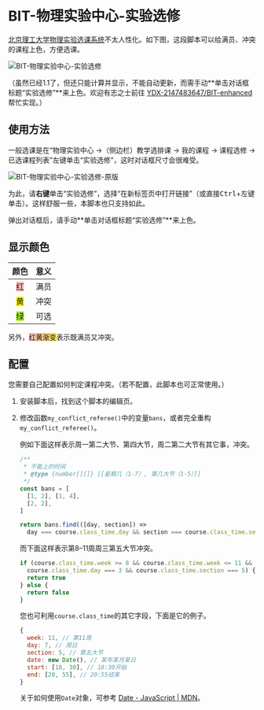 # BIT-物理实验中心-实验选修

[北京理工大学物理实验选课系统](http://10.133.22.200:7100)不太人性化。如下图，这段脚本可以给满员、冲突的课程上色，方便选课。

![BIT-物理实验中心-实验选修](https://s2.loli.net/2024/02/28/48RTW6QtbCgJs5d.png)

（虽然已经1.1了，但还只能计算并显示，不能自动更新，而需手动**单击对话框标题“实验选修”**来上色。欢迎有志之士前往 [YDX-2147483647/BIT-enhanced](https://github.com/YDX-2147483647/BIT-enhanced) 帮忙实现。）

## 使用方法

一般选课是在“物理实验中心 →（侧边栏）教学选排课 → 我的课程 → 课程选修 → 已选课程列表”左键单击“实验选修”，这时对话框尺寸会很难受。

![BIT-物理实验中心-实验选修-原版](https://s2.loli.net/2024/02/28/iM65pvw97DYjbfa.png)

为此，请**右键**单击“实验选修”，选择“在新标签页中打开链接”（或直接<kbd>Ctrl</kbd>+左键单击）。这样舒服一些，本脚本也只支持如此。

弹出对话框后，请手动**单击对话框标题“实验选修”**来上色。

## 显示颜色

|                          颜色                          | 意义  |
| :----------------------------------------------------: | :---: |
|  <span style='background-color: #FF000040;'>红</span>  | 满员  |
|   <span style='background-color: yellow;'>黄</span>    | 冲突  |
| <span style='background-color: greenyellow;'>绿</span> | 可选  |

另外，<span style='background: linear-gradient(to left, yellow, 20%, #FF000040);'>红黄渐变</span>表示既满员又冲突。

## 配置

您需要自己配置如何判定课程冲突。（若不配置，此脚本也可正常使用。）

1. 安装脚本后，找到这个脚本的编辑页。

2. 修改函数`my_conflict_referee()`中的变量`bans`，或者完全重构`my_conflict_referee()`。

    例如下面这样表示周一第二大节、第四大节，周二第二大节有其它事，冲突。

    ```javascript
    /**
     * 不能上的时间
     * @type {number[][]} [[星期几（1-7）, 第几大节（1-5）]]
     */
    const bans = [
      [1, 2], [1, 4],
      [2, 2],
    ]

    return bans.find(([day, section]) =>
      day === course.class_time.day && section === course.class_time.section)
    ```

    而下面这样表示第8–11周周三第五大节冲突。

    ```javascript
    if (course.class_time.week >= 8 && course.class_time.week <= 11 &&
      course.class_time.day === 3 && course.class_time.section === 5) {
      return true
    } else {
      return false
    }
    ```

    您也可利用`course.class_time`的其它字段，下面是它的例子。

    ```javascript
    {
      week: 11, // 第11周
      day: 7, // 周日
      section: 5, // 第五大节
      date: new Date(), // 某年某月某日
      start: [18, 30], // 18:30开始
      end: [20, 55], // 20:55结束
    }
    ```

    关于如何使用`Date`对象，可参考 [Date - JavaScript | MDN](https://developer.mozilla.org/en-US/docs/Web/JavaScript/Reference/Global_Objects/Date#examples)。
